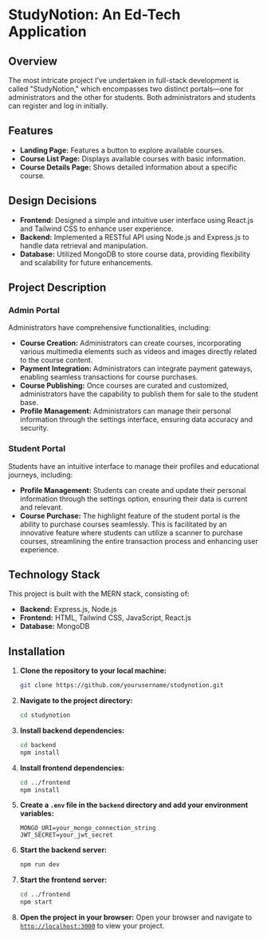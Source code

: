 # StudyNotion: An Ed-Tech Application

## Overview

The most intricate project I've undertaken in full-stack development is called "StudyNotion," which encompasses two distinct portals—one for administrators and the other for students. Both administrators and students can register and log in initially.

## Features
- **Landing Page:** Features a button to explore available courses.
- **Course List Page:** Displays available courses with basic information.
- **Course Details Page:** Shows detailed information about a specific course.

## Design Decisions

- **Frontend:** Designed a simple and intuitive user interface using React.js and Tailwind CSS to enhance user experience.
- **Backend:** Implemented a RESTful API using Node.js and Express.js to handle data retrieval and manipulation.
- **Database:** Utilized MongoDB to store course data, providing flexibility and scalability for future enhancements.

## Project Description

### Admin Portal

Administrators have comprehensive functionalities, including:

- **Course Creation:** Administrators can create courses, incorporating various multimedia elements such as videos and images directly related to the course content.
- **Payment Integration:** Administrators can integrate payment gateways, enabling seamless transactions for course purchases.
- **Course Publishing:** Once courses are curated and customized, administrators have the capability to publish them for sale to the student base.
- **Profile Management:** Administrators can manage their personal information through the settings interface, ensuring data accuracy and security.

### Student Portal

Students have an intuitive interface to manage their profiles and educational journeys, including:

- **Profile Management:** Students can create and update their personal information through the settings option, ensuring their data is current and relevant.
- **Course Purchase:** The highlight feature of the student portal is the ability to purchase courses seamlessly. This is facilitated by an innovative feature where students can utilize a scanner to purchase courses, streamlining the entire transaction process and enhancing user experience.

## Technology Stack

This project is built with the MERN stack, consisting of:

- **Backend:** Express.js, Node.js
- **Frontend:** HTML, Tailwind CSS, JavaScript, React.js
- **Database:** MongoDB

## Installation

1. **Clone the repository to your local machine:**
    ```sh
    git clone https://github.com/yourusername/studynotion.git
    ```

2. **Navigate to the project directory:**
    ```sh
    cd studynotion
    ```

3. **Install backend dependencies:**
    ```sh
    cd backend
    npm install
    ```

4. **Install frontend dependencies:**
    ```sh
    cd ../frontend
    npm install
    ```

5. **Create a `.env` file in the `backend` directory and add your environment variables:**
    ```plaintext
    MONGO_URI=your_mongo_connection_string
    JWT_SECRET=your_jwt_secret
    ```

6. **Start the backend server:**
    ```sh
    npm run dev
    ```

7. **Start the frontend server:**
    ```sh
    cd ../frontend
    npm start
    ```

8. **Open the project in your browser:**
    Open your browser and navigate to [`http://localhost:3000`](http://localhost:3000) to view your project.




